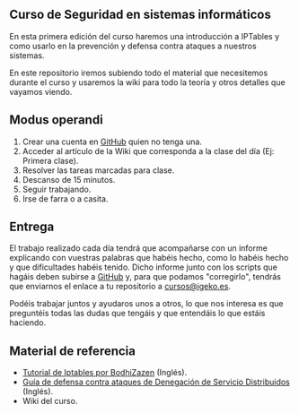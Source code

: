 

## Curso de Seguridad en sistemas informáticos

En esta primera edición del curso haremos una introducción a IPTables y como usarlo en la prevención y defensa contra ataques a nuestros sistemas.

En este repositorio iremos subiendo todo el material que necesitemos durante el curso y usaremos la wiki para todo la teoría y otros detalles que vayamos viendo.

## Modus operandi

1. Crear una cuenta en [GitHub](https://github.com/) quien no tenga una.
2. Acceder al artículo de la Wiki que corresponda a la clase del día (Ej: Primera clase).
3. Resolver las tareas marcadas para clase.
4. Descanso de 15 minutos.
5. Seguir trabajando.
6. Irse de farra o a casita.

## Entrega

El trabajo realizado cada día tendrá que acompañarse con un informe explicando con vuestras palabras que habéis hecho, como lo habéis hecho y que dificultades habéis tenido. Dicho informe junto con los scripts que hagáis deben subirse a [GitHub](https://github.com/) y, para que podamos "corregirlo", tendrás que enviarnos el enlace a tu repositorio a [cursos@igeko.es](mailto:cursos@igeko.es).

Podéis trabajar juntos y ayudaros unos a otros, lo que nos interesa es que preguntéis todas las dudas que tengáis y que entendáis lo que estáis haciendo.

## Material de referencia

- [Tutorial de Iptables por BodhiZazen](http://bodhizazen.net/Tutorials/iptables) (Inglés).
- [Guí­a de defensa contra ataques de Denegación de Servicio Distribuidos](http://www.gigenn.net/IPtables/) (Inglés).
- Wiki del curso.


